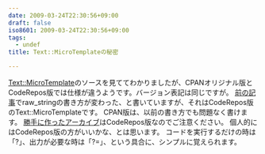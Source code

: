 ```yaml
---
date: 2009-03-24T22:30:56+09:00
draft: false
iso8601: 2009-03-24T22:30:56+09:00
tags:
  - undef
title: Text::MicroTemplateの秘密

---
```


<a href="http://search.cpan.org/dist/Text-MicroTemplate/">Text::MicroTemplate</a>のソースを見ててわかりましたが、CPANオリジナル版とCodeRepos版では仕様が違うようです。バージョン表記は同じですが。
<a href="https://www.nqou.net/2009/03/21/042458">前の記事</a>でraw_stringの書き方が変わった、と書いていますが、それはCodeRepos版のText::MicroTemplateです。
CPAN版は、以前の書き方でも問題なく書けます。
<a href="https://www.nqou.net/2009/03/21/042458">勝手に作ったアーカイブ</a>はCodeRepos版なのでご注意ください。
個人的にはCodeRepos版の方がいいかな、とは思います。
コードを実行するだけの時は「?」、出力が必要な時は「?=」、という具合に、シンプルに覚えられます。
    	